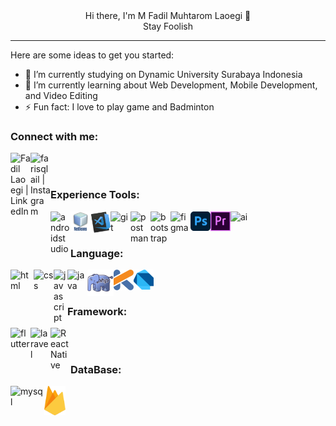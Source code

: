 


<div align="center"> Hi there, I'm M Fadil Muhtarom Laoegi 👋 </div>
<div align="center">Stay Foolish</div>

<hr>

Here are some ideas to get you started:

- 🔭 I’m currently studying on Dynamic University Surabaya Indonesia
- 🌱 I’m currently learning about Web Development, Mobile Development, and Video Editing
- ⚡ Fun fact:  I love to play game and Badminton


 ### Connect with me:

<a target="blank" href="https://www.linkedin.com/in/fadil-laoegi-b632a3204/"><img align="left" alt="Fadil Laoegi | LinkedIn" width="32px" src="https://cdn-icons-png.flaticon.com/512/174/174857.png" /></a>
<a target="blank" href="https://www.instagram.com/fdlml_/"><img align="left" alt="farisqlail | Instagram" width="32px" src="https://static.cdnlogo.com/logos/i/92/instagram.svg" /></a>


<br/> <br/>

### Experience Tools:
<img align="left" alt="androidstudio" width="32px" src="https://upload.wikimedia.org/wikipedia/commons/thumb/e/e3/Android_Studio_Icon_%282014-2019%29.svg/1200px-Android_Studio_Icon_%282014-2019%29.svg.png" />
<img align="left" alt="netbean" width="32px" src="https://raw.githubusercontent.com/fadillaoegi/APIMyAssets/master/logo/NetBeans.png" />
<img align="left" alt="vscode" width="32px" src="https://raw.githubusercontent.com/fadillaoegi/APIMyAssets/master/logo/Vscode.png" />
<img align="left" alt="git" width="32px" src="https://upload.wikimedia.org/wikipedia/commons/thumb/3/3f/Git_icon.svg/1024px-Git_icon.svg.png" />
<img align="left" alt="postman" width="32px" src="https://seeklogo.com/images/P/postman-logo-F43375A2EB-seeklogo.com.png" />
<img align="left" alt="bootstrap" width="32px" src="https://upload.wikimedia.org/wikipedia/commons/thumb/b/b2/Bootstrap_logo.svg/1280px-Bootstrap_logo.svg.png" />
<img align="left" alt="figma" width="32px" src="https://upload.wikimedia.org/wikipedia/commons/3/33/Figma-logo.svg" /> 
<img align="left" alt="photoshop" width="32px" src="https://raw.githubusercontent.com/fadillaoegi/APIMyAssets/master/logo/ps.png" />
<img align="left" alt="premiere" width="32px" src="https://raw.githubusercontent.com/fadillaoegi/APIMyAssets/master/logo/pr.png" />
<img align="left" alt="ai" width="32px" src="https://www.vectorlogo.zone/logos/adobe_illustrator/adobe_illustrator-icon.svg" />
<br/> <br/>

### Language:
<img align="left" alt="html" width="37px" src="https://icon-library.com/images/html5-icon/html5-icon-13.jpg" />
<img align="left" alt="css" width="32px" src="https://cdn.iconscout.com/icon/free/png-256/css-131-722685.png" />
<img align="left" alt="javascript" width="22px" src="https://upload.wikimedia.org/wikipedia/commons/thumb/9/99/Unofficial_JavaScript_logo_2.svg/1024px-Unofficial_JavaScript_logo_2.svg.png" />
<img align="left" alt="java" width="32px" src="https://upload.wikimedia.org/wikipedia/de/e/e1/Java-Logo.svg" />
<img align="left" alt="php" width="42px" src="https://raw.githubusercontent.com/fadillaoegi/APIMyAssets/master/logo/Php.png" />
<img align="left" alt="kotlin" width="32px" src="https://raw.githubusercontent.com/fadillaoegi/APIMyAssets/master/logo/kotlin.png" />
<img align="left" alt="dart" width="32px" src="https://raw.githubusercontent.com/fadillaoegi/APIMyAssets/master/logo/dart.png" />


<br/> <br/>

### Framework:
<img align="left" alt="flutter" width="32px" src="https://www.vectorlogo.zone/logos/flutterio/flutterio-icon.svg" /> 
<img align="left" alt="laravel" width="32px" src="https://upload.wikimedia.org/wikipedia/commons/thumb/9/9a/Laravel.svg/1969px-Laravel.svg.png" />
<img align="left" alt="ReactNative" width="32px" src="https://reactnative.dev/img/header_logo.svg" />

<br/> <br/>

### DataBase:
<img align="left" alt="mysql" width="54px" src="https://download.logo.wine/logo/MySQL/MySQL-Logo.wine.png" />
<!--<img align="left" alt="mysql" width="54px" src="https://raw.githubusercontent.com/fadillaoegi/APIMyAssets/master/logo/My_sql.png" />-->
<img align="left" alt="firebase" width="34px" src="https://raw.githubusercontent.com/fadillaoegi/APIMyAssets/master/logo/firebase.png" />

<!-- ![flutter](https://user-images.githubusercontent.com/58667496/180014842-1fead90f-1ba3-4eb3-9805-5859ac549785.png) -->
